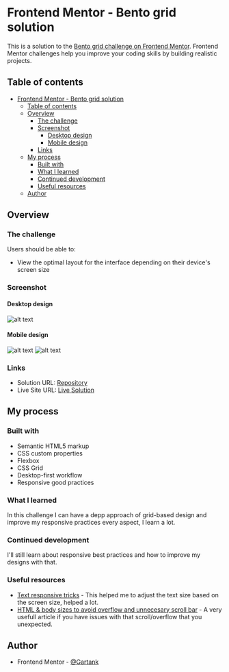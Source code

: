 # Frontend Mentor - Bento grid solution

This is a solution to the [Bento grid challenge on Frontend Mentor](https://www.frontendmentor.io/challenges/bento-grid-RMydElrlOj). Frontend Mentor challenges help you improve your coding skills by building realistic projects. 

## Table of contents

- [Frontend Mentor - Bento grid solution](#frontend-mentor---bento-grid-solution)
  - [Table of contents](#table-of-contents)
  - [Overview](#overview)
    - [The challenge](#the-challenge)
    - [Screenshot](#screenshot)
      - [Desktop design](#desktop-design)
      - [Mobile design](#mobile-design)
    - [Links](#links)
  - [My process](#my-process)
    - [Built with](#built-with)
    - [What I learned](#what-i-learned)
    - [Continued development](#continued-development)
    - [Useful resources](#useful-resources)
  - [Author](#author)

## Overview

### The challenge

Users should be able to:

- View the optimal layout for the interface depending on their device's screen size

### Screenshot

#### Desktop design
![alt text](<assets/images/screenshots/Opera Instantánea_2024-10-31_092649_127.0.0.1.png>)

#### Mobile design
![alt text](<assets/images/screenshots/Opera Instantánea_2024-10-31_092803_127.0.0.1.png>)
![alt text](<assets/images/screenshots/Opera Instantánea_2024-10-31_092844_127.0.0.1.png>)
### Links

- Solution URL: [Repository](https://github.com/Gartank/bento-grid)
- Live Site URL: [Live Solution](https://gartank.github.io/bento-grid/)

## My process

### Built with

- Semantic HTML5 markup
- CSS custom properties
- Flexbox
- CSS Grid
- Desktop-first workflow
- Responsive good practices

### What I learned

In this challenge I can have a depp approach of grid-based design and improve my responsive practices every aspect, I learn a lot.

### Continued development

I'll still learn about responsive best practices and how to improve my designs with that.

### Useful resources

- [Text responsive tricks](https://marabelia.com/css-font-size-responsive/) - This helped me to adjust the text size based on the screen size, helped a lot.
- [HTML & body sizes to avoid overflow and unnecesary scroll bar](https://www.freecodecamp.org/espanol/news/html-vs-body-como-configurar-el-ancho-y-el-alto-para-el-tamano-de-la-pagina-completa/) - A very usefull article if you have issues with that scroll/overflow that you unexpected.

## Author

- Frontend Mentor - [@Gartank](https://www.frontendmentor.io/profile/Gartank)

